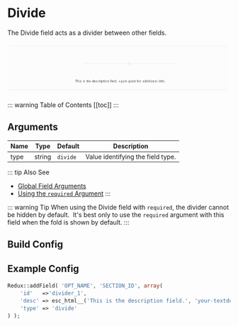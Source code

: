 # Divide

The Divide field acts as a divider between other fields.

<span style="display:block;text-align:center">![](./img/divide.png)</span>

::: warning Table of Contents
[[toc]]
:::

## Arguments
|Name|Type|Default|Description|
|--- |--- |--- |--- |
|type|string|`divide`|Value identifying the field type.|

::: tip Also See
- [Global Field Arguments](../configuration/fields/arguments.md)
- [Using the `required` Argument](../configuration/fields/required.md)
:::

::: warning Tip
When using the Divide field with `required`, the divider cannot be hidden by default.  It's best only to use the `required` argument with this field when the fold is shown by default.
:::


## Build Config
<script>
import builder from './divide.json';
export default {
    data () {
        return {
            builder: builder,
            defaults: {}
        };
    }
}
</script>
<builder :builder_json="builder" :builder_defaults="defaults" />


## Example Config
```php
Redux::addField( 'OPT_NAME', 'SECTION_ID', array(
    'id'   =>'divider_1',
    'desc' => esc_html__('This is the description field.', 'your-textdomain-here'),
    'type' => 'divide'
) );
```

